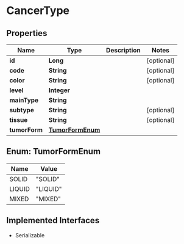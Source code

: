 

# CancerType


## Properties

Name | Type | Description | Notes
------------ | ------------- | ------------- | -------------
**id** | **Long** |  |  [optional]
**code** | **String** |  |  [optional]
**color** | **String** |  |  [optional]
**level** | **Integer** |  | 
**mainType** | **String** |  | 
**subtype** | **String** |  |  [optional]
**tissue** | **String** |  |  [optional]
**tumorForm** | [**TumorFormEnum**](#TumorFormEnum) |  | 



## Enum: TumorFormEnum

Name | Value
---- | -----
SOLID | &quot;SOLID&quot;
LIQUID | &quot;LIQUID&quot;
MIXED | &quot;MIXED&quot;


## Implemented Interfaces

* Serializable


